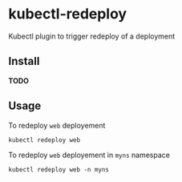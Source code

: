 # kubectl-redeploy

Kubectl plugin to trigger redeploy of a deployment

## Install

**TODO** 

## Usage

To redeploy `web` deployement

```
kubectl redeploy web
```

To redeploy `web` deployement in `myns` namespace

```
kubectl redeploy web -n myns
```